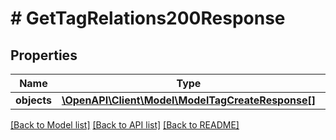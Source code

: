 # # GetTagRelations200Response

## Properties

Name | Type | Description | Notes
------------ | ------------- | ------------- | -------------
**objects** | [**\OpenAPI\Client\Model\ModelTagCreateResponse[]**](ModelTagCreateResponse.md) |  | [optional]

[[Back to Model list]](../../README.md#models) [[Back to API list]](../../README.md#endpoints) [[Back to README]](../../README.md)

